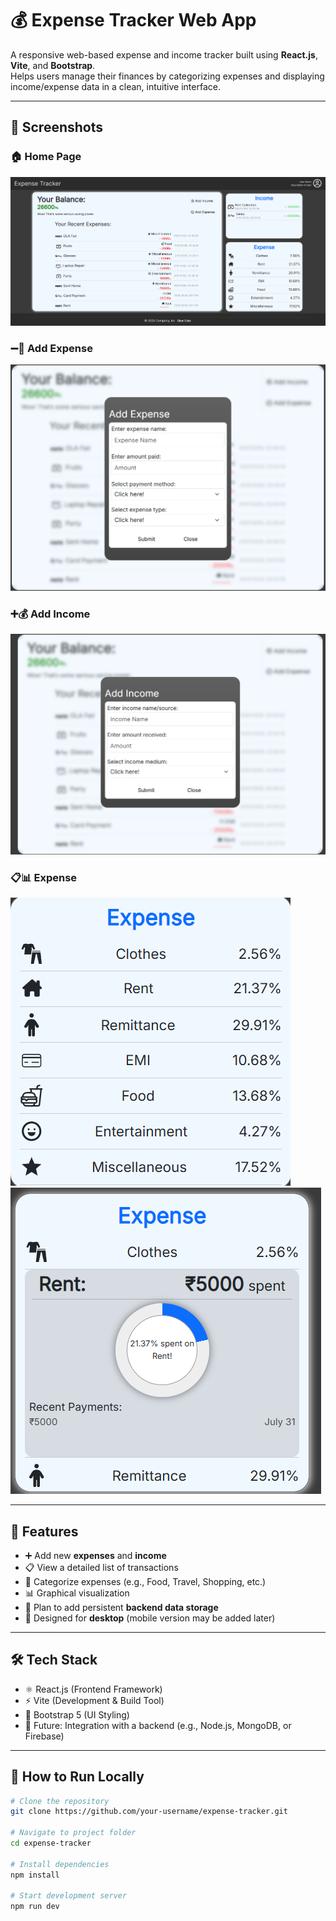 # 💰 Expense Tracker Web App

A responsive web-based expense and income tracker built using **React.js**, **Vite**, and **Bootstrap**.  
Helps users manage their finances by categorizing expenses and displaying income/expense data in a clean, intuitive interface.

---

## 📸 Screenshots

### 🏠 Home Page
![Full Page](public/Screenshots/full-page.png)

### ➖💸 Add Expense
![Add Expense](public/Screenshots/add-expense.png)

### ➕💰 Add Income
![Add Income](public/Screenshots/add-income.png)

### 📋📊 Expense
![Expense Per Type](public/Screenshots/expense-per-type.png)
![Extra Details](public/Screenshots/individual-expense-per-type.png)

---

## 🚀 Features

- ➕ Add new **expenses** and **income**
- 📋 View a detailed list of transactions
- 📂 Categorize expenses (e.g., Food, Travel, Shopping, etc.)
- 📊 Graphical visualization
- 💾 Plan to add persistent **backend data storage**
- 📱 Designed for **desktop** (mobile version may be added later)

---

## 🛠 Tech Stack

- ⚛️ React.js (Frontend Framework)
- ⚡ Vite (Development & Build Tool)
- 🎨 Bootstrap 5 (UI Styling)
- 🔄 Future: Integration with a backend (e.g., Node.js, MongoDB, or Firebase)

---

## 🧪 How to Run Locally

```bash
# Clone the repository
git clone https://github.com/your-username/expense-tracker.git

# Navigate to project folder
cd expense-tracker

# Install dependencies
npm install

# Start development server
npm run dev
